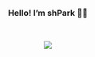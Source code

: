  <h3 align="center"> Hello! I’m shPark 👋🏻 </h3>
<!-- <h4 align="center"> 🪬 Stack 🪬 </h4>
<p align="center">
<img alt="Html" src 
="https://img.shields.io/badge/HTML-E34F26.svg?&style=flat-square&logo=HTML5&logoColor=white"/> <img alt="CSS3" src
="https://img.shields.io/badge/CSS3-FF9933.svg?&style=flat-square&logo=CSS3&logoColor=white"/> <img alt="JavaScript" src
="https://img.shields.io/badge/JavaScript-F7DF1E.svg?&style=flat-square&logo=JavaScript&logoColor=white"/> <img alt="]Query" src
="https://img.shields.io/badge/]Query-31A8FF.svg?&style=flat-square&logo=]Query&logoColor=white"/> <img alt="Java" src ="https://img.shields.io/badge/Java-007396.svg?&style=flat-square&logo=Java&logoColor=white"/> <img alt="C++" src ="https://img.shields.io/badge/C++-00599C.svg?&style=flate-square&logo=C++&logoColor=white"/> <img alt="MySQL" src
="https://img.shields.io/badge/MySQL-4479A1.svg?&style=flat-square&logo=MySQL&logoColor=white"/> <img alt="Spring" src
="https://img.shields.io/badge/Spring-6DB33F.svg?&style=flat-square&logo=Spring&logoColor=white"/> <img alt="GitHub" src
="https://img.shields.io/badge/GitHub-181717.svg?&style=flat-square&logo=GitHub&logoColor=white"/> <img alt="GitLab" src
="https://img.shields.io/badge/GitLab-FC6D26.svg?&style=flat-square&logo=GitLab&logoColor=white"/> <img alt="Git" src
="https://img.shields.io/badge/Git-F05032.svg?&style=flat-square&logo=Git&logoColor=white"/>
</p> -->
<br/>
<p align="center">
<a href="https://hits.seeyoufarm.com"><img src="https://hits.seeyoufarm.com/api/count/incr/badge.svg?url=https%3A%2F%2Fgithub.com%2FshPark728&count_bg=%23B795FF&title_bg=%23404040&icon=ghostery.svg&icon_color=%23F2F2F2&title=Visitor&edge_flat=false"/></a>
 </p>
 
  
